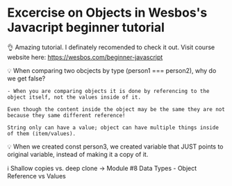 # Excercise on Objects in Wesbos's Javacript beginner tutorial

:ok_hand: Amazing tutorial. I definately recomended to check it out. Visit course website here: https://wesbos.com/beginner-javascript 



:bulb: When comparing two obcjects by type (person1 === person2), why do we get false?

    - When you are comparing objects it is done by referencing to the object itself, not the values inside of it. 
    
    Even though the content inside the object may be the same they are not because they same different reference!

    String only can have a value; object can have multiple things inside of them (item/values).

 :bulb: When we created const person3, we created variable that JUST points to original variable, instead of making it a copy of it. 

:information_source: Shallow copies vs. deep clone -> Module #8 Data Types - Object Reference vs Values
